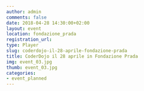 ```yaml
---
author: admin
comments: false
date: 2018-04-28 14:30:00+02:00
layout: event
location: fondazione_prada
registration_url:
type: Player
slug: coderdojo-il-28-aprile-fondazione-prada
title: CoderDojo il 28 aprile in Fondazione Prada
img: event_03.jpg
thumb: event_03.jpg
categories:
- event_planned
---
```

